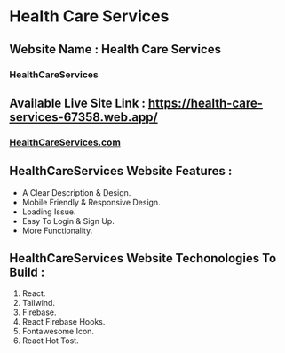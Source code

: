 # Health Care Services

## Website Name : Health Care Services

### HealthCareServices

## Available Live Site Link : https://health-care-services-67358.web.app/

### [HealthCareServices.com](https://health-care-services-67358.web.app/)

## HealthCareServices Website Features :

- A Clear Description & Design.
- Mobile Friendly & Responsive Design.
- Loading Issue.
- Easy To Login & Sign Up.
- More Functionality.

## HealthCareServices Website Techonologies To Build : 

1. React.
2. Tailwind.
3. Firebase.
4. React Firebase Hooks.
5. Fontawesome Icon.
5. React Hot Tost.